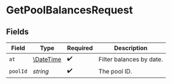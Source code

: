 # GetPoolBalancesRequest


## Fields

| Field                                                         | Type                                                          | Required                                                      | Description                                                   |
| ------------------------------------------------------------- | ------------------------------------------------------------- | ------------------------------------------------------------- | ------------------------------------------------------------- |
| `at`                                                          | [\DateTime](https://www.php.net/manual/en/class.datetime.php) | :heavy_check_mark:                                            | Filter balances by date.<br/>                                 |
| `poolId`                                                      | *string*                                                      | :heavy_check_mark:                                            | The pool ID.                                                  |